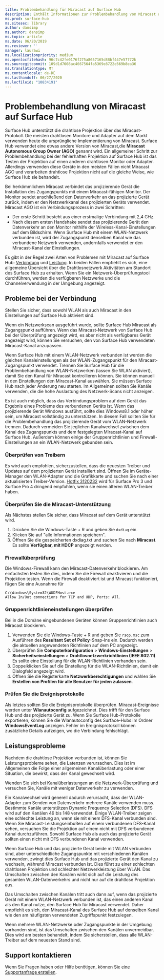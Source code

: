 ```yaml
---
title: Problembehandlung für Miracast auf Surface Hub
description: Enthält Informationen zur Problembehandlung von Miracast auf Surface Hub.
ms.prod: surface-hub
ms.sitesec: library
author: dansimp
ms.author: dansimp
ms.topic: article
ms.date: 06/20/2019
ms.reviewer: ''
manager: laurawi
ms.localizationpriority: medium
ms.openlocfilehash: 96c7c42fe0176f275a8657165d88bf447e57772b
ms.sourcegitcommit: 109d1d7608ac4667564fa5369e8722e569b8ea36
ms.translationtype: MT
ms.contentlocale: de-DE
ms.lasthandoff: 06/27/2020
ms.locfileid: "10834191"
---
```

# Problembehandlung von Miracast auf Surface Hub

Surface Hub unterstützt die drahtlose Projektion über das Miracast-Protokoll. Die meisten drahtlosen Monitore und Adapter auf dem Markt verwenden heute die ursprüngliche Implementierung von Miracast. Surface Hub verwendet eine etwas andere Version von Miracast,die **Miracast Autonomous Group Owner (AGO)** genannt wird. Ein allgemeiner Schritt zur Problembehandlung bei der fehlerhaften Projektion auf Surface Hub ist das Testen der Projektion auf einen anderen drahtlosen Monitor oder Adapter. Allerdings verwenden diese Geräte in den meisten Fällen nicht Miracast AGO und verarbeiten drahtlose Projektion nicht auf die gleiche Weise, wie Surface Hub sie behandelt.

Bei herkömmlichem Miracast verbindet das projizierende Gerät die Installation des Zugangspunkts mit einem Miracast-fähigen Monitor. Der Monitor sendet anschließend den Datenverkehr an das projizierte Gerät zurück, indem er den Netzwerkkanal des projizierten Geräts verwendet. Miracast AGO ist ein Verbindungsprozess in zwei Schritten:

- Der erste Schritt besteht aus einer erstmalige Verbindung mit 2,4 GHz. 
- Nach diesem ersten Handshake sendet das projizierende Gerät den Datenverkehr an den Monitor mithilfe der Wireless-Kanal-Einstellungen auf dem Bildschirm. Wenn Surface Hub mit einem WLAN-Netzwerk verbunden ist, wird der Zugangspunkt denselben Kanal wie das verbundene Netzwerk verwenden, andernfalls verwendet er den Miracast-Kanal der Einstellungen.

Es gibt in der Regel zwei Arten von Problemen mit Miracast auf Surface Hub: [Verbindung](#connect-issues) und [Leistung](#performance-issues). In beiden Fällen empfiehlt es sich, eine allgemeine Übersicht über die Drahtlosnetzwerk Aktivitäten am Standort des Surface Hub zu erhalten. Wenn Sie ein Netzwerk-Überprüfungstool durchführen, werden die verfügbaren Netzwerke und die Channelverwendung in der Umgebung angezeigt.

## Probleme bei der Verbindung

Stellen Sie sicher, dass sowohl WLAN als auch Miracast in den Einstellungen auf Surface Hub aktiviert sind. 

Wenn ein Netzwerkscan ausgeführt wurde, sollte Surface Hub Miracast als Zugangspunkt aufführen. Wenn das Miracast-Netzwerk von Surface Hub bei der Überprüfung angezeigt wird, es aber nicht als verfügbares Gerät angezeigt wird, können Sie versuchen, den von Surface Hub verwendeten Miracast-Kanal anzupassen. 

Wenn Surface Hub mit einem WLAN-Netzwerk verbunden ist werden die gleichen Kanaleinstellungen als der WLAN-Zugangspunkt für den Miracast-Zugangspunkt verwendet. Trennen Sie Surface Hub für die Problembehandlung von WLAN-Netzwerken (lassen Sie WLAN aktiviert), damit Sie den Kanal für Miracast kontrollieren können. Sie können manuell in den Einstellungen den Miracast-Kanal auswählen. Sie müssen Surface Hub nach jeder Änderung neu starten. Im Allgemeinen sollten Sie Kanäle verwenden, die die hohe Auslastung des Netzwerk-Scans nicht anzeigen.

Es ist auch möglich, dass das Verbindungsproblem auf dem Gerät das Ergebnis eines Problems des verbundenen Geräts ist. Wenn das projizierende Gerät Windows ausführt, sollte dies Windows8.1 oder höher sein, um Miracast vollständig zu unterstützen. In diesem Fall sollten Sie für die Problembehandlung das projizierende Gerät vom WLAN-Netzwerk trennen. Dadurch vermeiden Sie jeglichen Kanalwechsel zwischen dem Kanal des Zugangspunkts und dem festgelegten Miracast-Kanal auf Surface Hub. Außerdem können einige der Gruppenrichtlinien und Firewall-Einstellungen an ein WLAN-Netzwerk gebunden sein.

### Überprüfen von Treibern

Es wird auch empfohlen, sicherzustellen, dass die neuesten Treiber und Updates auf dem projizierten Gerät installiert sind. Öffnen Sie im Geräte-Manager den WLAN-Adapter und die Grafikkarte und suchen Sie nach einer aktualisierten Treiber-Version. [Hotfix 3120232](https://support.microsoft.com/help/3120232/poor-wireless-performance-on-5-ghz-connections-on-surface-pro-3-and-surface-3) wird für Surface Pro 3 und Surface Pro 4 dringend empfohlen, wenn sie einen älteren WLAN-Treiber haben. 

### Überprüfen Sie die Miracast-Unterstützung

Als Nächstes stellen Sie sicher, dass Miracast auf dem Gerät unterstützt wird. 

1. Drücken Sie die Windows-Taste + R und geben Sie `dxdiag` ein. 
2. Klicken Sie auf "alle Informationen speichern". 
3. Öffnen Sie die gespeicherten dxdiag.txt und suchen Sie nach **Miracast**. Es sollte **Verfügbar, mit HDCP** angezeigt werden. 
    
### Firewallüberprüfung
    
Die Windows-Firewall kann den Miracast-Datenverkehr blockieren. Am einfachsten testen Sie dies, indem Sie die Firewall deaktivieren und die Projektion testen. Wenn die Firewall deaktiviert ist und Miracast funktioniert, fügen Sie eine Ausnahme für

    C:\Windows\System32\WUDFHost.exe
    Allow In/Out connections for TCP and UDP, Ports: All.

### Gruppenrichtlinieneinstellungen überprüfen

Bei in die Domäne eingebundenen Geräten können Gruppenrichtlinien auch Miracast blockieren. 

1. Verwenden Sie die Windows-Taste + R und geben Sie `rsop.msc` zum Ausführen des **Resultant Set of Policy**-Snap-Ins ein. Dadurch werden die aktuellen angewendeten Richtlinien auf dem PC angezeigt. 
2. Überprüfen Sie **Computerkonfiguration** > **Windows-Einstellungen** > **Sicherheitseinstellungen** > **Drahtlosnetzwerkrichtlinien (IEEE 802.11)**. Es sollte eine Einstellung für die WLAN-Richtlinien vorhanden sein. 
3. Doppelklicken Sie auf die Einstellung für die WLAN-Richtlinien, damit ein Dialogfeld angezeigt wird. 
4. Öffnen Sie die Registerkarte **Netzwerkberechtigungen** und wählen Sie **Erstellen von Profilen für alle Benutzer für jeden zulassen**.

### Prüfen Sie die Ereignisprotokolle

Als letztes sollten Sie die Ereignisprotokolle überprüfen. Miracast-Ereignisse werden unter **Wlanautoconfig** aufgezeichnet. Dies trifft für den Surface Hub und das projizierte Gerät zu. Wenn Sie Surface Hub-Protokolle exportieren, können Sie die Wlanautoconfig des Surface-Hubs im Ordner **WindowsEventLog** anzeigen. Fehler im Ereignisprotokoll können zusätzliche Details aufzeigen, wo die Verbindung fehlschlägt.

## Leistungsprobleme

Nachdem die drahtlose Projektion verbunden ist, können Sie Leistungsprobleme sehen, die Latenzen verursachen. Dies ist im Allgemeinen die Folge einer allgemeinen Kanalüberlastung oder einer Situation, die bewirkt, dass der Kanal gewechselt wird. 

Wenden Sie sich bei Kanalüberlastungen an die Netzwerk-Überprüfung und versuchen Sie, Kanäle mit weniger Datenverkehr zu verwenden.

Ein Kanalwechsel wird generell dadurch verursacht, dass der WLAN-Adapter zum Senden von Datenverkehr mehrere Kanäle verwenden muss. Bestimmte Kanäle unterstützen Dynamic Frequency Selection (DFS). DFS wird auf den Kanälen 49 bis 148 verwendet. Einige WLAN-Treiber zeigen eine schlechte Leistung an, wenn sie mit einem DFS-Kanal verbunden sind. Wenn Sie Miracast-Leistungseinbußen auf einem verbundenen DFS-Kanal sehen, versuchen Sie die Projektion auf einem nicht mit DFS verbundenen Kanal durchzuführen. Sowohl Surface Hub als auch das projizierte Gerät sollten einen nicht mit DFS verbundenen Kanal verwenden.

Wenn Surface Hub und das projizierte Gerät beide mit WLAN verbunden sind, aber unterschiedliche Zugangspunkte mit verschiedenen Kanälen verwenden, zwingt dies Surface Hub und das projizierte Gerät den Kanal zu wechseln, während Miracast verbunden ist. Dies führt zu einer schlechten drahtlosen Projektion und schlechter Netzwerkleistung über WLAN. Das Umschalten zwischen den Kanälen wirkt sich auf die Leistung des gesamten WLAN-Datenverkehrs und nicht nur auf die drahtlose Projektion aus. 

Das Umschalten zwischen Kanälen tritt auch dann auf, wenn das projizierte Gerät mit einem WLAN-Netzwerk verbunden ist, das einen anderen Kanal als den Kanal nutze, den Surface Hub für Miracast verwendet. Daher empfiehlt es sich, den Miracast-Kanal des Surface Hub auf denselben Kanal wie den am häufigsten verwendeten Zugriffspunkt festzulegen. 

Wenn mehrere WLAN-Netzwerke oder Zugangspunkte in der Umgebung vorhanden sind, ist das Umschalten zwischen den Kanälen unvermeidbar. Dies wird am besten behandelt, indem Sie sicherstellen, dass alle WLAN-Treiber auf dem neuesten Stand sind.

## Support kontaktieren

Wenn Sie Fragen haben oder Hilfe benötigen, können Sie [eine Supportanfrage erstellen](https://support.microsoft.com/supportforbusiness/productselection).
